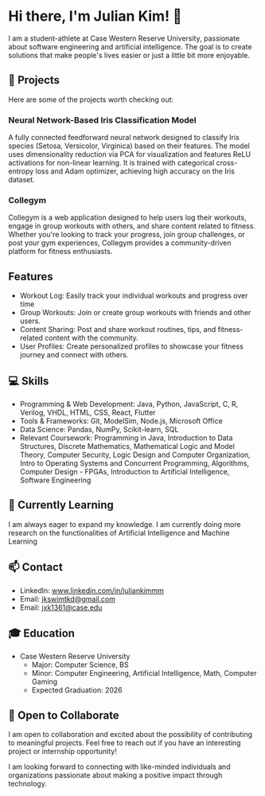 # Hi there, I'm Julian Kim! 👋

I am a student-athlete at Case Western Reserve University, passionate about software engineering and artificial intelligence. The goal is to create solutions that make people's lives easier or just a little bit more enjoyable.

## 🚀 Projects

Here are some of the projects worth checking out:

### Neural Network-Based Iris Classification Model

A fully connected feedforward neural network designed to classify Iris species (Setosa, Versicolor, Virginica) based on their features. The model uses dimensionality reduction via PCA for visualization and features ReLU activations for non-linear learning. It is trained with categorical cross-entropy loss and Adam optimizer, achieving high accuracy on the Iris dataset.

### Collegym

Collegym is a web application designed to help users log their workouts, engage in group workouts with others, and share content related to fitness. Whether you're looking to track your progress, join group challenges, or post your gym experiences, Collegym provides a community-driven platform for fitness enthusiasts.

## Features
- Workout Log: Easily track your individual workouts and progress over time
- Group Workouts: Join or create group workouts with friends and other users.
- Content Sharing: Post and share workout routines, tips, and fitness-related content with the community.
- User Profiles: Create personalized profiles to showcase your fitness journey and connect with others.

## 💻 Skills

- Programming & Web Development: Java, Python, JavaScript, C, R, Verilog, VHDL, HTML, CSS, React, Flutter
- Tools & Frameworks: Git, ModelSim, Node.js, Microsoft Office
- Data Science: Pandas, NumPy, Scikit-learn, SQL
- Relevant Coursework: Programming in Java, Introduction to Data Structures, Discrete Mathematics, Mathematical Logic and Model Theory, Computer Security, Logic Design and Computer Organization, Intro to Operating Systems and Concurrent Programming, Algorithms, Computer Design - FPGAs, Introduction to Artificial Intelligence, Software Engineering

## 🌱 Currently Learning

I am always eager to expand my knowledge. I am currently doing more research on the functionalities of Artificial Intelligence and Machine Learning

## 📫 Contact

- LinkedIn: www.linkedin.com/in/juliankimmm
- Email: jkswimtkd@gmail.com
- Email: jxk1361@case.edu

## 🎓 Education

- Case Western Reserve University
  - Major: Computer Science, BS
  - Minor: Computer Engineering, Artificial Intelligence, Math, Computer Gaming
  - Expected Graduation: 2026


## 🤝 Open to Collaborate

I am open to collaboration and excited about the possibility of contributing to meaningful projects. Feel free to reach out if you have an interesting project or internship opportunity!

I am looking forward to connecting with like-minded individuals and organizations passionate about making a positive impact through technology.

